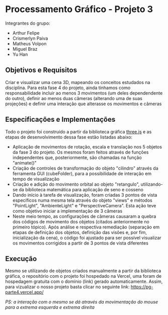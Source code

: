# Processamento Gráfico - Projeto 3

Integrantes do grupo:
* Arthur Felipe
* Crismerlyn Paiva
* Matheus Volpon
* Miguel Braz
* Yu Han

## Objetivos e Requisitos
Criar e visualizar uma cena 3D, mapeando os conceitos estudados na disciplina. Para esta fase 4 do projeto, ainda tínhamos como responsabilidade incluir ao menos 3 movimentos (um deles dependendente do outro), definir ao menos duas câmeras (alterando uma de suas projeções) e definir uma interação que alterasse os movimentos e câmeras

## Especificações e Implementações
Todo o projeto foi construído a partir da biblioteca gráfica [three.js](https://threejs.org/) e as etapas de desenvolvimento dessa fase estão listadas abaixo:
* Aplicação de movimentos de rotação, escala e translação nos 5 objetos da fase 3 do projeto. Os mesmos foram feitos através de funções independentes que, posteriormente, são chamadas na função "animate()"
* Criação de controles de transformação do objeto "cilindro" através da ferramenta GUI (cubeFolder), para a possibilidade de interação em tempo de visualização
* Criação e adição do movimento orbital ao objeto "retangulo", utilizando-se da biblioteca matemática para aplicação de seno e cosseno
* Dando início à tarefa de visualização, foram criadas 3 pontos de vista específicos numa mesma tela através do objeto "views" e métodos "PointLight", "AmbienteLight" e "PerspectiveCamera". Esta ação teve como objetivo iniciar a implementação de 3 câmeras
* Neste meio tempo, as configurações de câmeras causaram a quebra dos códigos de movimento dos objetos (citados anteriormente no primeiro tópico). Após análise e respectiva remediação (separação em etapas de definição dos objetos, definição das visões e, por fim, inicialização da cena), o código foi ajustado para ser possível visualizar os movimentos corrigidos a partir de 3 pontos de vista diferentes

## Execução
Mesmo se utilizando de objetos criados manualmente a partir da biblioteca gráfica, o repositório com o projeto foi hospedado na Vercel, uma foram de hospedagem gratuita com o domínio (link) gerado automaticamente. Assim, para vizualizar o nosso projeto basta clicar no seguinte link: https://pg-parte4.vercel.app/

_PS: a interação com o mesmo se dá através da movimentação do mouse para a extrema esquerda e extrema direita_
